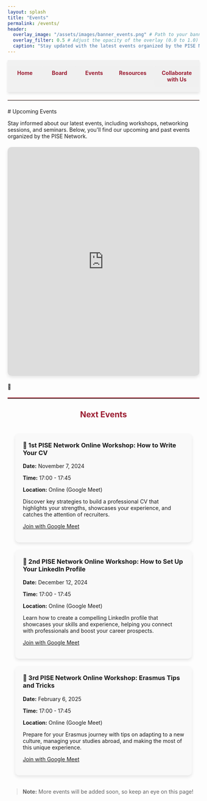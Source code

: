 ```yaml
---
layout: splash
title: "Events"
permalink: /events/
header:
  overlay_image: "/assets/images/banner_events.png" # Path to your banner image
  overlay_filter: 0.5 # Adjust the opacity of the overlay (0.0 to 1.0)
  caption: "Stay updated with the latest events organized by the PISE Network"
---
```


<nav class="custom-nav">
  <ul>
    <li><a href="/minimal-mistakes/">Home</a></li>
    <li><a href="/minimal-mistakes/board/">Board</a></li>
    <li><a href="/minimal-mistakes/events/">Events</a></li>
    <li><a href="/minimal-mistakes/resources/">Resources</a></li>
    <li><a href="/minimal-mistakes/collaborate/">Collaborate with Us</a></li>
  </ul>
</nav>

<hr style="border: none; border-top: 1px solid #e3c8c1; margin: 20px 0;">
# Upcoming Events

Stay informed about our latest events, including workshops, networking sessions, and seminars. Below, you'll find our upcoming and past events organized by the PISE Network.

<div class="calendar-container">
  <iframe src="https://calendar.google.com/calendar/embed?src=5bafd044d7d4022a0eb80ea3694717d3eff047c74b0a39783caaa43efdd20597@group.calendar.google.com&ctz=Europe/Rome" style="border: 0; width: 100%; height: 600px;" frameborder="0" scrolling="no"></iframe>
</div>



<hr style="border: none; border-top: 2px solid #9b1c31; margin: 20px 0;">
<h2 style="text-align: center; color: #9b1c31;">Next Events</h2>

<div class="event-list">
  <div class="event">
    <h3>📅 1st PISE Network Online Workshop: How to Write Your CV</h3>
    <p><strong>Date:</strong> November 7, 2024</p>
    <p><strong>Time:</strong> 17:00 - 17:45</p>
    <p><strong>Location:</strong> Online (Google Meet)</p>
    <p>Discover key strategies to build a professional CV that highlights your strengths, showcases your experience, and catches the attention of recruiters.</p>
    <p><a href="https://meet.google.com/kvw-udxm-wib" target="_blank">Join with Google Meet</a></p>
  </div>

  <div class="event">
    <h3>📅 2nd PISE Network Online Workshop: How to Set Up Your LinkedIn Profile</h3>
    <p><strong>Date:</strong> December 12, 2024</p>
    <p><strong>Time:</strong> 17:00 - 17:45</p>
    <p><strong>Location:</strong> Online (Google Meet)</p>
    <p>Learn how to create a compelling LinkedIn profile that showcases your skills and experience, helping you connect with professionals and boost your career prospects.</p>
    <p><a href="https://meet.google.com/kvw-udxm-wib" target="_blank">Join with Google Meet</a></p>
  </div>

  <div class="event">
    <h3>📅 3rd PISE Network Online Workshop: Erasmus Tips and Tricks</h3>
    <p><strong>Date:</strong> February 6, 2025</p>
    <p><strong>Time:</strong> 17:00 - 17:45</p>
    <p><strong>Location:</strong> Online (Google Meet)</p>
    <p>Prepare for your Erasmus journey with tips on adapting to a new culture, managing your studies abroad, and making the most of this unique experience.</p>
    <p><a href="https://meet.google.com/kvw-udxm-wib" target="_blank">Join with Google Meet</a></p>
  </div>
</div>

> **Note:** More events will be added soon, so keep an eye on this page!

<style>
.custom-nav {
  display: flex;
  justify-content: space-evenly;
  align-items: center;
  width: 100%;
  position: sticky;
  top: 0;
  background-color: rgba(240, 240, 240, 0.9);
  padding: 15px 0;
  box-shadow: 0px 4px 6px rgba(0, 0, 0, 0.1);
  z-index: 10;
}
.custom-nav ul {
  display: flex;
  width: 100%;
  list-style: none;
  margin: 0;
  padding: 0;
}
.custom-nav li {
  flex: 1;
  text-align: center;
}
.custom-nav a {
  display: block;
  color: #9b1c31;
  background-color: rgba(240, 240, 240, 0.9);
  text-decoration: none;
  padding: 10px 20px;
  margin: 0;
  border-radius: 5px;
  font-weight: bold;
  transition: background-color 0.3s, transform 0.2s;
}
.custom-nav a:hover {
  background-color: #e3c8c1;
  transform: scale(1.05);
}

.event-list {
  display: flex;
  flex-direction: column;
  gap: 20px;
  padding: 20px;
}
.event {
  background-color: #f9f9f9;
  padding: 20px;
  border-radius: 10px;
  box-shadow: 0 4px 8px rgba(0, 0, 0, 0.1);
}
.event h3 {
  margin-top: 0;
}

.calendar-container {
  margin: 20px 0;
  box-shadow: 0 4px 8px rgba(0, 0, 0, 0.1);
  border-radius: 10px;
  overflow: hidden;
}

.add-to-calendar {
  text-align: center;
  margin: 20px 0;
}
.add-calendar-button {
  background-color: #9b1c31;
  color: #fff;
  border: none;
  padding: 15px;
  font-size: 1em;
  cursor: pointer;
  border-radius: 5px;
  transition: background-color 0.3s, transform 0.3s;
}
.add-calendar-button:hover {
  background-color: #e3c8c1;
  transform: scale(1.1);
}
</style>

